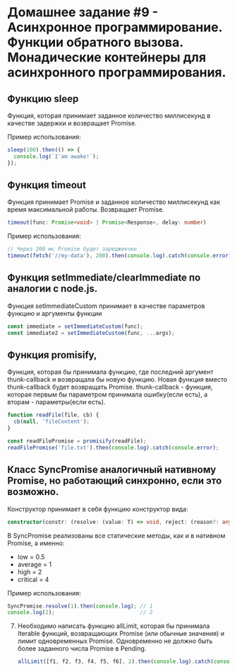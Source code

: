 # Домашнее задание #9 - Асинхронное программирование. Функции обратного вызова. Монадические контейнеры для асинхронного программирования.
## Функцию sleep
Функция, которая принимает заданное количество миллисекунд в качестве задержки и возвращает Promise.

Пример использования:
   ```js
   sleep(100).then(() => {
     console.log(`I'am awake!`);
   });
   ```
   
## Функция timeout
Функция принимает Promise и заданное количество миллисекунд как время максимальной работы. Возвращает Promise. 
```ts
timeout(func: Promise<void> | Promise<Response>, delay: number)
```

Пример использования:

   ```js
   // Через 200 мс Promise будет зареджекчен
   timeout(fetch('//my-data'), 200).then(console.log).catch(console.error);
   ```

## Функция setImmediate/clearImmediate по аналогии с node.js.
Функция setImmediateCustom принимает в качестве параметров функцию и аргументы функции
```js
const immediate = setImmediateCustom(func);
const immediate2 = setImmediateCustom(func, ...args);
```

## Функция promisify, 
 Функция, которая бы принимала функцию, где последний аргумент thunk-callback и возвращала бы  новую функцию. Новая функция вместо thunk-callback будет возвращать   Promise.
 thunk-callback - функция, которая первым бы параметром принимала ошибку(если есть), а вторам - параметры(если есть).

   ```js
   function readFile(file, cb) {
     cb(null, 'fileContent');
   }
   
   const readFilePromise = promisify(readFile);
   readFilePromise('file.txt').then(console.log).catch(console.error);
   ```

## Класс SyncPromise аналогичный нативному Promise, но работающий синхронно, если это возможно.
Конструктор принимает в себя функцию конструктор вида:
```ts
constructor(constr: (resolve: (value: T) => void, reject: (reason?: any) => void) => void)
```
В SyncPromise реализованы все статические методы, как и в нативном Promise, а именно:

- low = 0.5
- average = 1
- high = 2
- critical = 4

Пример использования:
   ```js
   SyncPromise.resolve(1).then(console.log); // 1
   console.log(2);                           // 2
   ```


7. Необходимо написать функцию allLimit, которая бы принимала Iterable функций, возвращающих Promise (или обычные значения) и лимит одновременных Promise.
   Одновременно не должно быть более заданного числа Promise в Pending.

   ```js
   allLimit([f1, f2, f3, f4, f5, f6], 2).then(console.log).catch(console.error);
